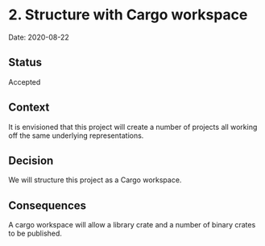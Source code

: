 # 2. Structure with Cargo workspace

Date: 2020-08-22

## Status

Accepted

## Context

It is envisioned that this project will create a number of projects all working
off the same underlying representations.

## Decision

We will structure this project as a Cargo workspace.

## Consequences

A cargo workspace will allow a library crate and a number of binary crates to be
published.
